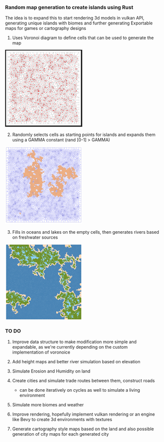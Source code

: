 ### Random map generation to create islands using Rust

The idea is to expand this to start rendering 3d models in vulkan API, generating unique islands with biomes and further generating Exportable maps for games or cartography designs

1. Uses Voronoi diagram to define cells that can be used to generate the map

<img src="examples/voronoi.png" width="50%" height = "50%">

2. Randomly selects cells as starting points for islands and expands them using a GAMMA constant (rand [0-1] > GAMMA)

<img src="examples/empty_land.png" width="50%" height = "50%">

3. Fills in oceans and lakes on the empty cells, then generates rivers based on freshwater sources

<img src="examples/mainland.png" width="50%" height = "50%">




### TO DO
1. Improve data structure to make modification more simple and expandable, as we're currently depending on the custom implementation of voronoice

2. Add height maps and better river simulation based on elevation

3. Simulate Erosion and Humidity on land

4. Create cities and simulate trade routes between them, construct roads
   * can be done iteratively on cycles as well to simulate a living environment

5. Simulate more biomes and weather

6. Improve rendering, hopefully implement vulkan rendering or an engine like Bevy to create 3d environments with textures

7. Generate cartography style maps based on the land and also possible generation of city maps for each generated city